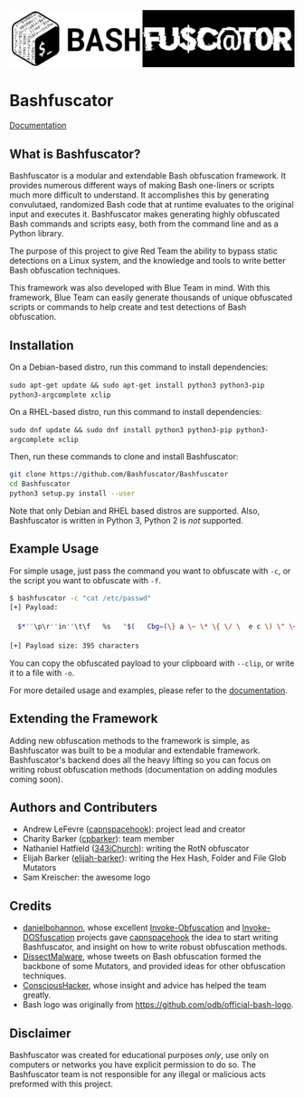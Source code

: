 ![Bashfuscator logo](img/bashfuscator_logo.png)

# Bashfuscator

[Documentation](https://bashfuscator.readthedocs.io/en/latest/index.html)

## What is Bashfuscator?

Bashfuscator is a modular and extendable Bash obfuscation framework. It provides numerous different ways of making Bash one-liners or scripts much more difficult to understand. It accomplishes this by generating convulutaed, randomized Bash code that at runtime evaluates to the original input and executes it. Bashfuscator makes generating highly obfuscated Bash commands and scripts easy, both from the command line and as a Python library.

The purpose of this project to give Red Team the ability to bypass static detections on a Linux system, and the knowledge and tools to write better Bash obfuscation techniques.

This framework was also developed with Blue Team in mind. With this framework, Blue Team can easily generate thousands of unique obfuscated scripts or commands to help create and test detections of Bash obfuscation.

## Installation

On a Debian-based distro, run this command to install dependencies:

`sudo apt-get update && sudo apt-get install python3 python3-pip python3-argcomplete xclip`

On a RHEL-based distro, run this command to install dependencies:

`sudo dnf update && sudo dnf install python3 python3-pip python3-argcomplete xclip`

Then, run these commands to clone and install Bashfuscator:

```bash
git clone https://github.com/Bashfuscator/Bashfuscator
cd Bashfuscator
python3 setup.py install --user
```

Note that only Debian and RHEL based distros are supported. Also, Bashfuscator is written in Python 3, Python 2 is *not* supported.

## Example Usage

For simple usage, just pass the command you want to obfuscate with `-c`, or the script you want to obfuscate with `-f`.

```bash
$ bashfuscator -c "cat /etc/passwd"
[+] Payload:

  $*''\p\r''in''\t\f   %s   "$(   Cbg=(\} a \~ \* \{ \/ \  e c \) \" \< l v \' \$ d \( p w r t \@ s);for A9Cxo1m in 6 6 15 4 3 0 10 10 7 13 1 14 14 12 6 6 6 10 15 17 6 6 20 7 13 6 11 11 11 14 16 19 23 23 1 18 5 8 21 7 5 6 21 1 8 14 6 6 9 10 6 6 15 4 3 2 6 0 6 6 6 15 4 22 2 2 6 0;do printf %s "${Cbg[$A9Cxo1m]}";done )"   ${*,  } "$@"|  ${*#mZ2bu   }  ${@#<@ywi  }""\b\a\s""h ${*,   }   ${*~   }

[+] Payload size: 395 characters
```

You can copy the obfuscated payload to your clipboard with `--clip`, or write it to a file with `-o`.

For more detailed usage and examples, please refer to the [documentation](https://bashfuscator.readthedocs.io/en/latest/Usage.html).

## Extending the Framework

Adding new obfuscation methods to the framework is simple, as Bashfuscator was built to be a modular and extendable framework. Bashfuscator's backend does all the heavy lifting so you can focus on writing robust obfuscation methods (documentation on adding modules coming soon).

## Authors and Contributers

- Andrew LeFevre ([capnspacehook](https://github.com/capnspacehook)): project lead and creator
- Charity Barker ([cpbarker](https://github.com/cpbarker)): team member
- Nathaniel Hatfield ([343iChurch](https://github.com/343iChurch)): writing the RotN obfuscator
- Elijah Barker ([elijah-barker](https://github.com/elijah-barker)): writing the Hex Hash, Folder and File Glob Mutators
- Sam Kreischer: the awesome logo

## Credits

- [danielbohannon](https://github.com/danielbohannon), whose excellent [Invoke-Obfuscation](https://github.com/danielbohannon/Invoke-Obfuscation) and [Invoke-DOSfuscation](https://github.com/danielbohannon/Invoke-DOSfuscation) projects gave [capnspacehook](https://github.com/capnspacehook) the idea to start writing Bashfuscator, and insight on how to write robust obfuscation methods.
- [DissectMalware](https://github.com/DissectMalware), whose tweets on Bash obfuscation formed the backbone of some Mutators, and provided ideas for other obfuscation techniques.
- [ConsciousHacker](https://github.com/ConsciousHacker), whose insight and advice has helped the team greatly.
- Bash logo was originally  from https://github.com/odb/official-bash-logo.

## Disclaimer

Bashfuscator was created for educational purposes *only*, use only on computers or networks you have explicit permission to do so. The Bashfuscator team is not responsible for any illegal or malicious acts preformed with this project.
